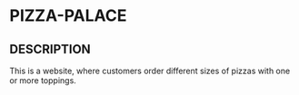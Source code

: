 # PIZZA-PALACE
## DESCRIPTION
This is a website, where customers order different sizes of pizzas with one or more toppings. 
